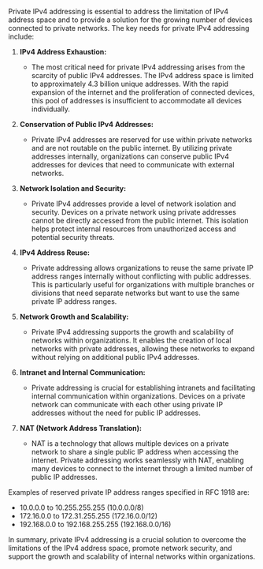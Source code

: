 Private IPv4 addressing is essential to address the limitation of IPv4 address space and to provide a solution for the growing number of devices connected to private networks. The key needs for private IPv4 addressing include:

1. **IPv4 Address Exhaustion:**
   - The most critical need for private IPv4 addressing arises from the scarcity of public IPv4 addresses. The IPv4 address space is limited to approximately 4.3 billion unique addresses. With the rapid expansion of the internet and the proliferation of connected devices, this pool of addresses is insufficient to accommodate all devices individually.

2. **Conservation of Public IPv4 Addresses:**
   - Private IPv4 addresses are reserved for use within private networks and are not routable on the public internet. By utilizing private addresses internally, organizations can conserve public IPv4 addresses for devices that need to communicate with external networks.

3. **Network Isolation and Security:**
   - Private IPv4 addresses provide a level of network isolation and security. Devices on a private network using private addresses cannot be directly accessed from the public internet. This isolation helps protect internal resources from unauthorized access and potential security threats.

4. **IPv4 Address Reuse:**
   - Private addressing allows organizations to reuse the same private IP address ranges internally without conflicting with public addresses. This is particularly useful for organizations with multiple branches or divisions that need separate networks but want to use the same private IP address ranges.

5. **Network Growth and Scalability:**
   - Private IPv4 addressing supports the growth and scalability of networks within organizations. It enables the creation of local networks with private addresses, allowing these networks to expand without relying on additional public IPv4 addresses.

6. **Intranet and Internal Communication:**
   - Private addressing is crucial for establishing intranets and facilitating internal communication within organizations. Devices on a private network can communicate with each other using private IP addresses without the need for public IP addresses.

7. **NAT (Network Address Translation):**
   - NAT is a technology that allows multiple devices on a private network to share a single public IP address when accessing the internet. Private addressing works seamlessly with NAT, enabling many devices to connect to the internet through a limited number of public IP addresses.

Examples of reserved private IP address ranges specified in RFC 1918 are:
   - 10.0.0.0 to 10.255.255.255 (10.0.0.0/8)
   - 172.16.0.0 to 172.31.255.255 (172.16.0.0/12)
   - 192.168.0.0 to 192.168.255.255 (192.168.0.0/16)

In summary, private IPv4 addressing is a crucial solution to overcome the limitations of the IPv4 address space, promote network security, and support the growth and scalability of internal networks within organizations.
